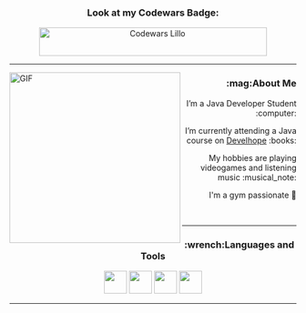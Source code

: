 <div align="center">
  
<h3>Look at my Codewars Badge:</h3>
<p>
<a href="https://www.codewars.com/users/JoeBlillo" target="blank"><img align="center" src="https://www.codewars.com/users/JoeBlillo/badges/large" alt="Codewars Lillo" height="50" width="400" /></a>
</p>
  
</div>
<hr>
<img align="left" alt="GIF" width="300" src="https://i.pinimg.com/originals/e4/26/70/e426702edf874b181aced1e2fa5c6cde.gif" />
<div align="right">
<h3>:mag:About Me</h3>

<p>  I’m a Java Developer Student :computer:</p>
<p>  I’m currently attending a Java course on <a href="https://www.develhope.co/"> Develhope</a> :books:</p>
<p>  My hobbies are playing videogames and listening music :musical_note:</p>
<p>  I'm a gym passionate 💪</p>
<br>
</div>

<hr>

<div align="center">

<h3>:wrench:Languages and Tools</h3>

<code><img height="40" src="https://www.vectorlogo.zone/logos/java/java-icon.svg"></code>
<code><img height="40" src="https://upload.wikimedia.org/wikipedia/commons/3/3f/Git_icon.svg"></code>
<code><img height="40" src="https://upload.wikimedia.org/wikipedia/commons/9/9a/Visual_Studio_Code_1.35_icon.svg"></code>
<code><img height="40" src="https://www.vectorlogo.zone/logos/nodejs/nodejs-icon.svg"></code>

</div>
<hr>

<div align="center">
<svg viewBox="-16 -32 880 192" width="880" height="192" xmlns="http://www.w3.org/2000/svg">
</div>
